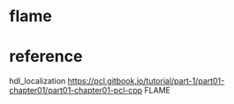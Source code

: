 # flame



# reference
hdl_localization
https://pcl.gitbook.io/tutorial/part-1/part01-chapter01/part01-chapter01-pcl-cpp
FLAME
